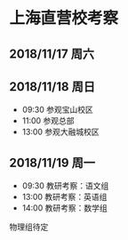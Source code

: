 # 上海直营校考察



## 2018/11/17 周六

##  2018/11/18 周日

- 09:30	参观宝山校区
- 11:00	参观总部
- 13:00	参观大融城校区



## 2018/11/19 周一

- 09:30	教研考察：语文组
- 13:00	教研考察：英语组
- 14:00	教研考察：数学组

物理组待定



